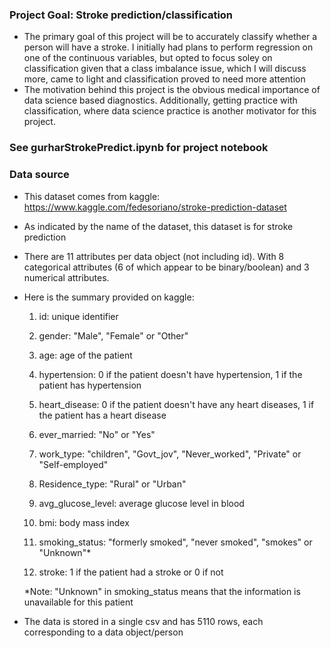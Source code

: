 <a id='objective'></a>
### Project Goal: Stroke prediction/classification
* The primary goal of this project will be to accurately classify whether a person will have a stroke. I initially had plans to perform regression on one of the continuous variables, but opted to focus soley on classification given that a class imbalance issue, which I will discuss more, came to light and classification proved to need more attention
* The motivation behind this project is the obvious medical importance of data science based diagnostics. Additionally, getting practice with classification, where data science practice is another motivator for this project.

### See gurharStrokePredict.ipynb for project notebook

<a id='data-source'></a>
### Data source
* This dataset comes from kaggle: https://www.kaggle.com/fedesoriano/stroke-prediction-dataset
* As indicated by the name of the dataset, this dataset is for stroke prediction
* There are 11 attributes per data object (not including id). With 8 categorical attributes (6 of which appear to be binary/boolean) and 3 numerical attributes.
* Here is the summary provided on kaggle:

    1) id: unique identifier
    
    2) gender: "Male", "Female" or "Other"
    
    3) age: age of the patient
    
    4) hypertension: 0 if the patient doesn't have hypertension, 1 if the patient has hypertension
    
    5) heart_disease: 0 if the patient doesn't have any heart diseases, 1 if the patient has a heart disease
    
    6) ever_married: "No" or "Yes"
    
    7) work_type: "children", "Govt_jov", "Never_worked", "Private" or "Self-employed"
    
    8) Residence_type: "Rural" or "Urban"

    9) avg_glucose_level: average glucose level in blood
    
    10) bmi: body mass index
    
    11) smoking_status: "formerly smoked", "never smoked", "smokes" or "Unknown"*
    
    12) stroke: 1 if the patient had a stroke or 0 if not
    
    *Note: "Unknown" in smoking_status means that the information is unavailable for this patient
    
* The data is stored in a single csv and has 5110 rows, each corresponding to a data object/person
 

